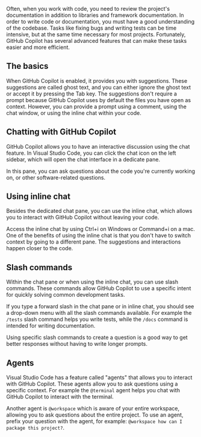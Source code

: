 
Often, when you work with code, you need to review the project's documentation in addition to libraries and framework documentation. In order to write code or documentation, you must have a good understanding of the codebase. Tasks like fixing bugs and writing tests can be time intensive, but at the same time necessary for most projects. Fortunately, GitHub Copilot has several advanced features that can make these tasks easier and more efficient.

## The basics

When GitHub Copilot is enabled, it provides you with suggestions. These suggestions are called ghost text, and you can either ignore the ghost text or accept it by pressing the Tab key. The suggestions don't require a prompt because GitHub Copilot uses by default the files you have open as context. However, you can provide a prompt using a comment, using the chat window, or using the inline chat within your code. 

## Chatting with GitHub Copilot

GitHub Copilot allows you to have an interactive discussion using the chat feature. In Visual Studio Code, you can click the chat icon on the left sidebar, which will open the chat interface in a dedicate pane. 

In this pane, you can ask questions about the code you're currently working on, or other software-related questions. 

## Using inline chat

Besides the dedicated chat pane, you can use the inline chat, which allows you to interact with GitHub Copilot without leaving your code.

Access the inline chat by using Ctrl+i on Windows or Command+i on a mac. One of the benefits of using the inline chat is that you don't have to switch context by going to a different pane. The suggestions and interactions happen closer to the code.

## Slash commands

Within the chat pane or when using the inline chat, you can use slash commands. These commands allow GitHub Copilot to use a specific intent for quickly solving common development tasks. 

If you type a forward slash in the chat pane or in inline chat, you should see a drop-down menu with all the slash commands available. For example the `/tests` slash command helps you write tests, while the `/docs` command is intended for writing documentation.

Using specific slash commands to create a question is a good way to get better responses without having to write longer prompts.

## Agents

Visual Studio Code has a feature called "agents" that allows you to interact with GitHub Copilot. These agents allow you to ask questions using a specific context. For example the `@terminal` agent helps you chat with GitHub Copilot to interact with the terminal. 

Another agent is `@workspace` which is aware of your entire workspace, allowing you to ask questions about the entire project. To use an agent, prefix your question with the agent, for example: `@workspace how can I package this project?`.
